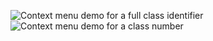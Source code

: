 ![Context menu demo for a full class identifier](https://i.imgur.com/0lfzr2d.png) ![Context menu demo for a class number](https://i.imgur.com/Zb5MmIL.png)